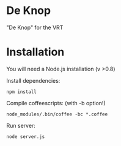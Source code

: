 De Knop
======
"De Knop" for the VRT

Installation
============

You will need a Node.js installation (v >0.8)

Install dependencies:

    npm install

Compile coffeescripts: (with -b option!)

    node_modules/.bin/coffee -bc *.coffee

Run server:

    node server.js

